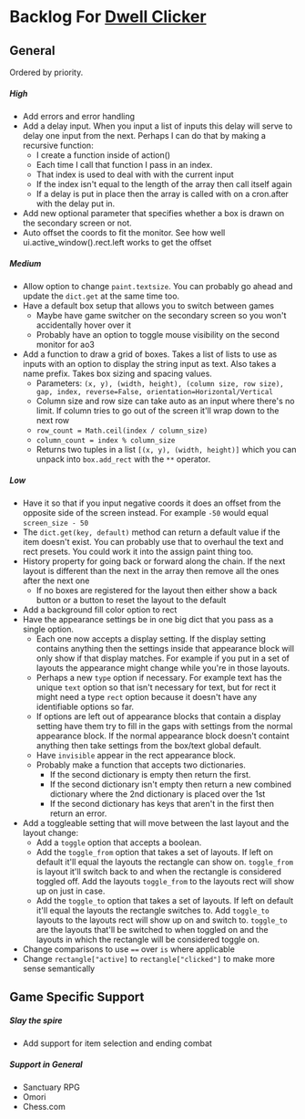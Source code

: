 # Backlog For [Dwell Clicker](./dwell_clicker.py)

## General
Ordered by priority.

##### High
- Add errors and error handling
- Add a delay input. When you input a list of inputs this delay will serve to delay one input from the next. Perhaps I can do that by making a recursive function:
    - I create a function inside of action()
    - Each time I call that function I pass in an index.
    - That index is used to deal with with the current input
    - If the index isn't equal to the length of the array then call itself again
    - If a delay is put in place then the array is called with on a cron.after with the delay put in.
- Add new optional parameter that specifies whether a box is drawn on the secondary screen or not. 
- Auto offset the coords to fit the monitor. See how well ui.active_window().rect.left works to get the offset

##### Medium
- Allow option to change `paint.textsize`. You can probably go ahead and update the `dict.get` at the same time too.
- Have a default box setup that allows you to switch between games
    - Maybe have game switcher on the secondary screen so you won't accidentally hover over it
    - Probably have an option to toggle mouse visibility on the second monitor for ao3
- Add a function to draw a grid of boxes. Takes a list of lists to use as inputs with an option to display the string input as text. Also takes a name prefix. Takes box sizing and spacing values.
    - Parameters: `(x, y), (width, height), (column size, row size), gap, index, reverse=False, orientation=Horizontal/Vertical`
    - Column size and row size can take auto as an input where there's no limit. If column tries to go out of the screen it'll wrap down to the next row
    - `row_count = Math.ceil(index / column_size)`
    - `column_count = index % column_size`
    - Returns two tuples in a list `[(x, y), (width, height)]` which you can unpack into `box.add_rect` with the `**` operator.

##### Low
- Have it so that if you input negative coords it does an offset from the opposite side of the screen instead. For example `-50` would equal `screen_size - 50`
- The `dict.get(key, default)` method can return a default value if the item doesn't exist. You can probably use that to overhaul the text and rect presets. You could work it into the assign paint thing too.
- History property for going back or forward along the chain. If the next layout is different than the next in the array then remove all the ones after the next one
    - If no boxes are registered for the layout then either show a back button or a button to reset the layout to the default 
- Add a background fill color option to rect
- Have the appearance settings be in one big dict that you pass as a single option. 
    - Each one now accepts a display setting. If the display setting contains anything then the settings inside that appearance block will only show if that display matches. For example if you put in a set of layouts the appearance might change while you're in those layouts. 
    - Perhaps a new `type` option if necessary. For example text has the unique `text` option so that isn't necessary for text, but for rect it might need a type `rect` option because it doesn't have any identifiable options so far.
    - If options are left out of appearance blocks that contain a display setting have them try to fill in the gaps with settings from the normal appearance block. If the normal appearance block doesn't containt anything then take settings from the box/text global default.
    - Have `invisible` appear in the rect appearance block.
    - Probably make a function that accepts two dictionaries. 
        - If the second dictionary is empty then return the first. 
        - If the second dictionary isn't empty then return a new combined dictionary where the 2nd dictionary is placed over the 1st
        - If the second dictionary has keys that aren't in the first then return an error.
- Add a toggleable setting that will move between the last layout and the layout change:
    - Add a `toggle` option that accepts a boolean.
    - Add the `toggle_from` option that takes a set of layouts. If left on default it'll equal the layouts the rectangle can show on. `toggle_from` is layout it'll switch back to and when the rectangle is considered toggled off. Add the layouts `toggle_from` to the layouts rect will show up on just in case.
    - Add the `toggle_to` option that takes a set of layouts. If left on default it'll equal the layouts the rectangle switches to. Add `toggle_to` layouts to the layouts rect will show up on and switch to. `toggle_to` are the layouts that'll be switched to when toggled on and the layouts in which the rectangle will be considered toggle on.
- Change comparisons to use `==` over `is` where applicable
- Change `rectangle["active]` to `rectangle["clicked"]` to make more sense semantically


## Game Specific Support
##### Slay the spire
- Add support for item selection and ending combat

##### Support in General
- Sanctuary RPG
- Omori
- Chess.com